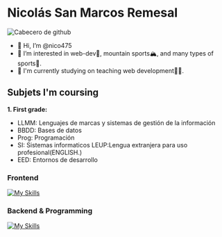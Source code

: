 # Nicolás San Marcos Remesal
![Cabecero de github](https://github.com/Nico475/Nico475/assets/83534863/29202e72-ac65-475e-a0dc-6a8b433d1be6)


- 👋 Hi, I’m @nico475
- 👀 I’m interested in web-dev🤖, mountain sports🏔, and many types of sports🏈.
- 🔧 I'm currently studying on teaching web development✌🏻.

## Subjets I'm coursing

**1. First grade:**
  - LLMM: Lenguajes de marcas y sistemas de gestión de la información
 - BBDD: Bases de datos
 - Prog: Programación
  - SI: Sistemas informaticos
  LEUP:Lengua extranjera para uso profesional(ENGLISH.)
  - EED: Entornos de desarrollo


### Frontend

[![My Skills](https://skillicons.dev/icons?i=html,css)](https://skillicons.dev)

</span>
<span width="45%">
 
  
### Backend & Programming
 

[![My Skills](https://skillicons.dev/icons?i=java)](https://skillicons.dev)

</span>
